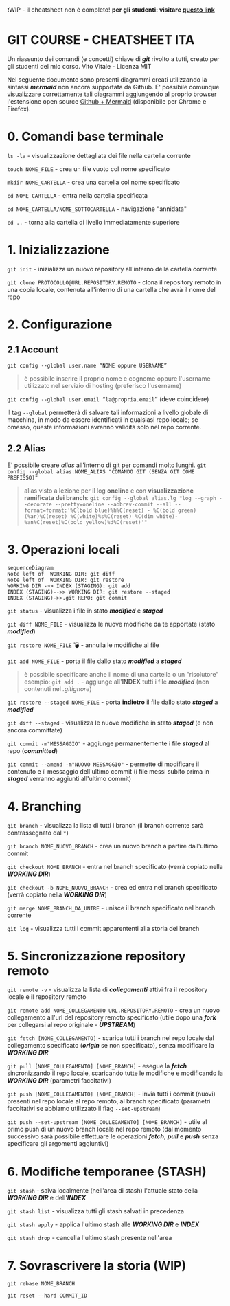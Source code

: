 ❗️WIP - il cheatsheet non è completo!
**per gli studenti: visitare [questo link](students/README.md)**

# GIT COURSE - CHEATSHEET ITA

Un riassunto dei comandi (e concetti) chiave di **_git_** rivolto a tutti, creato per gli studenti del mio corso.
Vito Vitale - Licenza MIT

Nel seguente documento sono presenti diagrammi creati utilizzando la sintassi **_mermaid_** non ancora supportata da Github. E' possibile comunque visualizzare correttamente tali diagrammi aggiungendo al proprio browser l'estensione open source [Github + Mermaid](https://github.com/BackMarket/github-mermaid-extension) (disponibile per Chrome e Firefox).

# 0. Comandi base terminale

`ls -la` - visualizzazione dettagliata dei file nella cartella corrente

`touch NOME_FILE` - crea un file vuoto col nome specificato

`mkdir NOME_CARTELLA` - crea una cartella col nome specificato

`cd NOME_CARTELLA` - entra nella cartella specificata

`cd NOME_CARTELLA/NOME_SOTTOCARTELLA` - navigazione "annidata"

`cd ..` - torna alla cartella di livello immediatamente superiore

# 1. Inizializzazione

`git init` - inizializza un nuovo repository all'interno della cartella corrente

`git clone PROTOCOLLO@URL.REPOSITORY.REMOTO` - clona il repository remoto in una copia locale, contenuta all'interno di una cartella che avrà il nome del repo

# 2. Configurazione

## 2.1 Account

`git config --global user.name “NOME oppure USERNAME”`

> è possibile inserire il proprio nome e cognome oppure l'username utilizzato nel servizio di hosting (preferisco l'username)


`git config --global user.email “la@propria.email”` (deve coincidere)

Il tag `--global` permetterà di salvare tali informazioni a livello globale di macchina, in modo da essere identificati in qualsiasi repo locale; se omesso, queste informazioni avranno validità solo nel repo corrente.

## 2.2 Alias

E' possibile creare _alias_ all'interno di git per comandi molto lunghi.
`git config --global alias.NOME_ALIAS "COMANDO GIT (SENZA GIT COME PREFISSO)"`

> alias visto a lezione per il log **oneline** e con **visualizzazione ramificata dei branch**:
> `git config --global alias.lg "log --graph --decorate --pretty=oneline --abbrev-commit --all --format=format:'%C(bold blue)%h%C(reset) - %C(bold green)(%ar)%C(reset) %C(white)%s%C(reset) %C(dim white)- %an%C(reset)%C(bold yellow)%d%C(reset)'"`

# 3. Operazioni locali

```mermaid
sequenceDiagram
Note left of  WORKING DIR: git diff
Note left of  WORKING DIR: git restore
WORKING DIR ->> INDEX (STAGING): git add
INDEX (STAGING)-->> WORKING DIR: git restore --staged
INDEX (STAGING)->>.git REPO: git commit
```

`git status` - visualizza i file in stato **_modified_** e **_staged_**

`git diff NOME_FILE` - visualizza le nuove modifiche da te apportate (stato **_modified_**)

`git restore NOME_FILE` 💣 - annulla le modifiche al file

`git add NOME_FILE` - porta il file dallo stato **_modified_** a **_staged_**

> è possibile specificare anche il nome di una cartella o un "risolutore"
> esempio: `git add .` - aggiunge all'**INDEX** tutti i file **_modified_** (non contenuti nel _.gitignore_)


`git restore --staged NOME_FILE` - porta **indietro** il file dallo stato **_staged_** a **_modified_**

`git diff --staged` - visualizza le nuove modifiche in stato **_staged_** (e non ancora committate)

`git commit -m"MESSAGGIO"` - aggiunge permanentemente i file **_staged_** al repo (**_committed_**)

`git commit --amend -m"NUOVO MESSAGGIO"` - permette di modificare il contenuto e il messaggio dell'ultimo commit (i file messi subito prima in **_staged_** verranno aggiunti all'ultimo commit)

# 4. Branching

`git branch` - visualizza la lista di tutti i branch (il branch corrente sarà contrassegnato dal `*`)

`git branch NOME_NUOVO_BRANCH` - crea un nuovo branch a partire dall'ultimo commit

`git checkout NOME_BRANCH` - entra nel branch specificato (verrà copiato nella **_WORKING DIR_**)

`git checkout -b NOME_NUOVO_BRANCH` - crea ed entra nel branch specificato (verrà copiato nella **_WORKING DIR_**)

`git merge NOME_BRANCH_DA_UNIRE` - unisce il branch specificato nel branch corrente

`git log` - visualizza tutti i commit apparententi alla storia dei branch

# 5. Sincronizzazione repository remoto

`git remote -v` - visualizza la lista di **_collegamenti_** attivi fra il repository locale e il repository remoto

`git remote add NOME_COLLEGAMENTO URL.REPOSITORY.REMOTO` - crea un nuovo collegamento all'url del repository remoto specificato (utile dopo una **_fork_** per collegarsi al repo originale - **_UPSTREAM_**)

`git fetch [NOME_COLLEGAMENTO]` - scarica tutti i branch nel repo locale dal collegamento specificato (**_origin_** se non specificato), senza modificare la **_WORKING DIR_**

`git pull [NOME_COLLEGAMENTO] [NOME_BRANCH]` - esegue la **_fetch_** sincronizzando il repo locale, scaricando tutte le modifiche e modificando la **_WORKING DIR_** (parametri facoltativi)

`git push [NOME_COLLEGAMENTO] [NOME_BRANCH]` - invia tutti i commit (nuovi) presenti nel repo locale al repo remoto, al branch specificato (parametri facoltativi se abbiamo utilizzato il flag `--set-upstream`)

`git push --set-upstream [NOME_COLLEGAMENTO] [NOME_BRANCH]` - utile al primo push di un nuovo branch locale nel repo remoto (dal momento successivo sarà possibile effettuare le operazioni **_fetch_**, **_pull_** e **_push_** senza specificare gli argomenti aggiuntivi)

# 6. Modifiche temporanee (STASH)

`git stash` - salva localmente (nell'area di stash) l'attuale stato della **_WORKING DIR_** e dell'**_INDEX_**

`git stash list` - visualizza tutti gli stash salvati in precedenza

`git stash apply` - applica l'ultimo stash alle **_WORKING DIR_** e **_INDEX_**

`git stash drop` - cancella l'ultimo stash presente nell'area

# 7. Sovrascrivere la storia (WIP)

`git rebase NOME_BRANCH`

`git reset --hard COMMIT_ID`